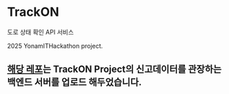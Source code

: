 # TrackON

도로 상태 확인 API 서비스

2025 YonamITHackathon project.


## [해당 레포](https://github.com/strain7626/TrackOnServer)는 TrackON Project의 신고데이터를 관장하는 백엔드 서버를 업로드 해두었습니다.
